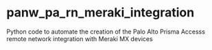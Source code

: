 # panw_pa_rn_meraki_integration
Python code to automate the creation of the Palo Alto Prisma Accesss remote network integration with Meraki MX devices

